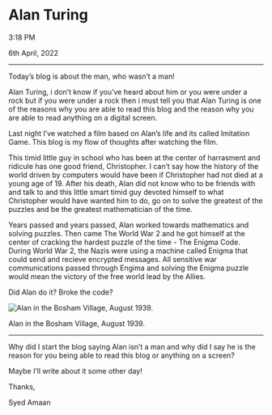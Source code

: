 # Alan Turing

3:18 PM

6th April, 2022

---

Today’s blog is about the man, who wasn’t a man! 

Alan Turing, i don’t know if you’ve heard about him or you were under a rock but if you were under a rock then i must tell you that Alan Turing is one of the reasons why you are able to read this blog and the reason why you are able to read anything on a digital screen. 

Last night I’ve watched a film based on Alan’s life and its called Imitation Game. This blog is my flow of thoughts after watching the film. 

This timid little guy in school who has been at the center of harrasment and ridicule has one good friend, Christopher. I can’t say how the history of the world driven by computers would have been if Christopher had not died at a young age of 19. After his death, Alan did not know who to be friends with and talk to and this little smart timid guy devoted himself to what Christopher would have wanted him to do, go on to solve the greatest of the puzzles and be the greatest mathematician of the time. 

Years passed and years passed, Alan worked towards mathematics and solving puzzles. Then came The World War 2 and he got himself at the center of cracking the hardest puzzle of the time - The Enigma Code. During World War 2, the Nazis were using a machine called Enigma that could send and recieve encrypted messages. All sensitive war communications passed through Engima and solving the Enigma puzzle would mean the victory of the free world lead by the Allies. 

Did Alan do it? Broke the code? 

![Alan in the Bosham Village, August 1939.]()

Alan in the Bosham Village, August 1939. 

---

Why did I start the blog saying Alan isn’t a man and why did I say he is the reason for you being able to read this blog or anything on a screen? 

Maybe I’ll write about it some other day! 

Thanks, 

Syed Amaan
